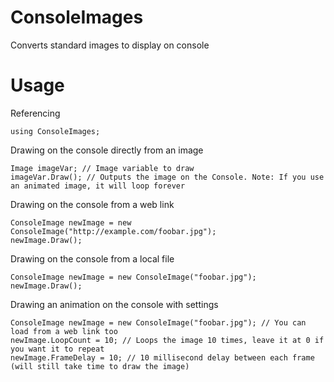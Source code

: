 # ConsoleImages
Converts standard images to display on console
# Usage
Referencing
```
using ConsoleImages;
```
Drawing on the console directly from an image
```
Image imageVar; // Image variable to draw
imageVar.Draw(); // Outputs the image on the Console. Note: If you use an animated image, it will loop forever
```
Drawing on the console from a web link
```
ConsoleImage newImage = new ConsoleImage("http://example.com/foobar.jpg");
newImage.Draw();
```
Drawing on the console from a local file
```
ConsoleImage newImage = new ConsoleImage("foobar.jpg");
newImage.Draw();
```
Drawing an animation on the console with settings
```
ConsoleImage newImage = new ConsoleImage("foobar.jpg"); // You can load from a web link too
newImage.LoopCount = 10; // Loops the image 10 times, leave it at 0 if you want it to repeat
newImage.FrameDelay = 10; // 10 millisecond delay between each frame (will still take time to draw the image)
```
